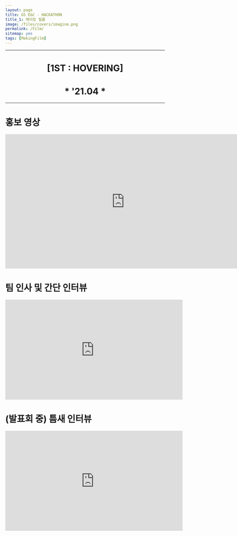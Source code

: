```yaml
---
layout: page
title: GS E&C - HACKATHON　
title_1: 메이킹 필름　
image: /files/covers/imagine.png
permalink: /Film/
sitemap: yes
tags: [MakingFilm]
---
```

------------------------------------------------
# <center> [1ST : HOVERING] </center>
# <center> * '21.04 * </center>
------------------------------------------------

# 홍보 영상

<div class="video-container" align="center">
  <iframe width="752" height="423" src="https://www.youtube.com/embed/LxyEWh9ly_I" title="YouTube video player" frameborder="0" allow="accelerometer; autoplay; clipboard-write; encrypted-media; gyroscope; picture-in-picture" allowfullscreen></iframe>
</div>

#  팀 인사 및 간단 인터뷰

<div class="video-container" align="center">
  <iframe width="560" height="315" src="https://www.youtube.com/embed/_gxqBTPwb0Q" title="YouTube video player" frameborder="0" allow="accelerometer; autoplay; clipboard-write; encrypted-media; gyroscope; picture-in-picture" allowfullscreen></iframe>
</div>

# (발표회 중) 틈새 인터뷰

<div class="video-container" align="center">
	<iframe width="560" height="315" src="https://www.youtube.com/embed/utizRKc-SCE" title="YouTube video player" frameborder="0" allow="accelerometer; autoplay; clipboard-write; encrypted-media; gyroscope; picture-in-picture" allowfullscreen></iframe>
</div>